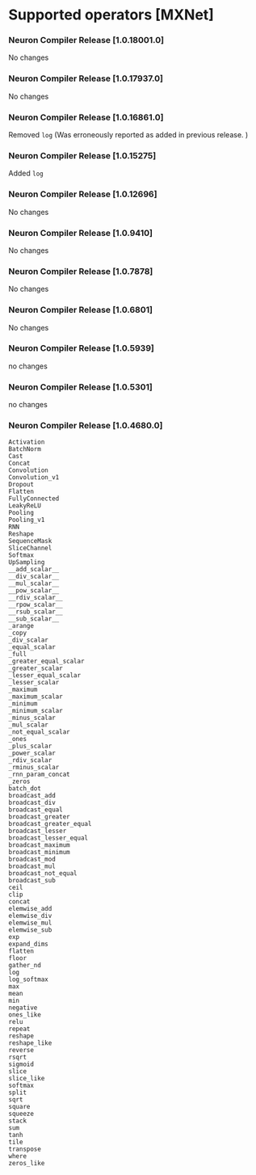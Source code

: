 # Supported operators [MXNet]


### Neuron Compiler Release [1.0.18001.0]

No changes


### Neuron Compiler Release [1.0.17937.0]

No changes


### Neuron Compiler Release [1.0.16861.0]

Removed ```log``` (Was erroneously reported as added in previous release. )

### Neuron Compiler Release [1.0.15275]

Added ```log```

### Neuron Compiler Release [1.0.12696]

No changes

### Neuron Compiler Release [1.0.9410]

No changes

### Neuron Compiler Release [1.0.7878]

No changes

### Neuron Compiler Release [1.0.6801]

No changes

### Neuron Compiler Release [1.0.5939]

no changes

### Neuron Compiler Release [1.0.5301]

no changes

### Neuron Compiler Release [1.0.4680.0]

```
Activation
BatchNorm
Cast
Concat
Convolution
Convolution_v1
Dropout
Flatten
FullyConnected
LeakyReLU
Pooling
Pooling_v1
RNN
Reshape
SequenceMask
SliceChannel
Softmax
UpSampling
__add_scalar__
__div_scalar__
__mul_scalar__
__pow_scalar__
__rdiv_scalar__
__rpow_scalar__
__rsub_scalar__
__sub_scalar__
_arange
_copy
_div_scalar
_equal_scalar
_full
_greater_equal_scalar
_greater_scalar
_lesser_equal_scalar
_lesser_scalar
_maximum
_maximum_scalar
_minimum
_minimum_scalar
_minus_scalar
_mul_scalar
_not_equal_scalar
_ones
_plus_scalar
_power_scalar
_rdiv_scalar
_rminus_scalar
_rnn_param_concat
_zeros
batch_dot
broadcast_add
broadcast_div
broadcast_equal
broadcast_greater
broadcast_greater_equal
broadcast_lesser
broadcast_lesser_equal
broadcast_maximum
broadcast_minimum
broadcast_mod
broadcast_mul
broadcast_not_equal
broadcast_sub
ceil
clip
concat
elemwise_add
elemwise_div
elemwise_mul
elemwise_sub
exp
expand_dims
flatten
floor
gather_nd
log
log_softmax
max
mean
min
negative
ones_like
relu
repeat
reshape
reshape_like
reverse
rsqrt
sigmoid
slice
slice_like
softmax
split
sqrt
square
squeeze
stack
sum
tanh
tile
transpose
where
zeros_like
```


